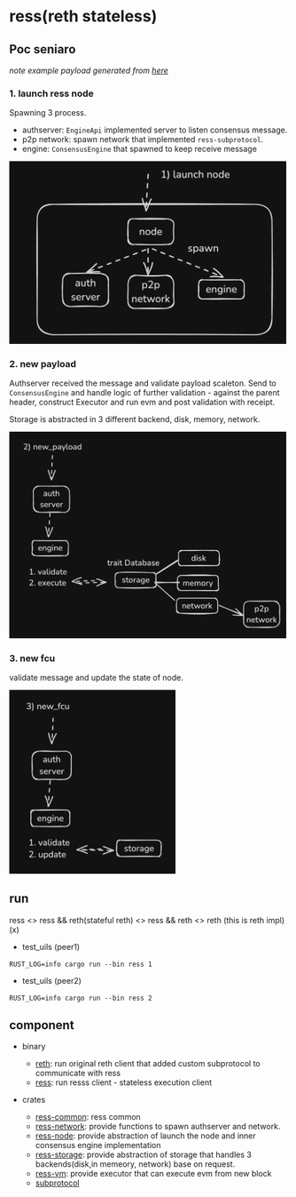 # ress(reth stateless)

## Poc seniaro

*note example payload generated from [here](https://github.com/Rjected/execution-payload-builder/tree/main)*

### 1. launch ress node

Spawning 3 process. 
- authserver: `EngineApi` implemented server to listen consensus message.
- p2p network: spawn network that implemented `ress-subprotocol`.
- engine: `ConsensusEngine` that spawned to keep receive message


<img src=".github/images/1.png" alt="" width="500" />

### 2. new payload

Authserver received the message and validate payload scaleton. Send to `ConsensusEngine` and handle logic of further validation - against the parent header, construct Executor and run evm and post validation with receipt. 

Storage is abstracted in 3 different backend, disk, memory, network.


<img src=".github/images/2.png" alt="" width="500" />

### 3. new fcu

validate message and update the state of node. 

<img src=".github/images/3.png" alt="" width="300" />



## run
ress <> ress && reth(stateful reth) <> ress && reth <> reth (this is reth impl)(x)

- test_uils (peer1)
```console
RUST_LOG=info cargo run --bin ress 1
```

- test_uils (peer2)
```console
RUST_LOG=info cargo run --bin ress 2
```


## component

- binary
  - [reth](./bin/reth): run original reth client that added custom subprotocol to communicate with ress
  - [ress](./bin/ress): run resss client - stateless execution client

- crates
  - [ress-common](./crates/common): ress common 
  - [ress-network](./crates/network): provide functions to spawn authserver and network.
  - [ress-node](./crates/node): provide abstraction of launch the node and inner consensus engine implementation
  - [ress-storage](./crates/storage): provide abstraction of storage that handles 3 backends(disk,in memeory, network) base on request.
  - [ress-vm](./crates/vm): provide executor that can execute evm from new block
  - [subprotocol](./crates/subprotocol/)



